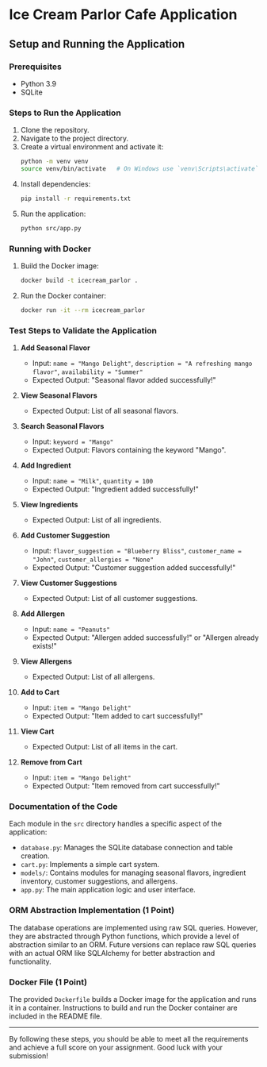 # Ice Cream Parlor Cafe Application

## Setup and Running the Application

### Prerequisites
- Python 3.9
- SQLite

### Steps to Run the Application

1. Clone the repository.
2. Navigate to the project directory.
3. Create a virtual environment and activate it:
    ```bash
    python -m venv venv
    source venv/bin/activate   # On Windows use `venv\Scripts\activate`
    ```
4. Install dependencies:
    ```bash
    pip install -r requirements.txt
    ```
5. Run the application:
    ```bash
    python src/app.py
    ```

### Running with Docker

1. Build the Docker image:
    ```bash
    docker build -t icecream_parlor .
    ```
2. Run the Docker container:
    ```bash
    docker run -it --rm icecream_parlor
    ```

### Test Steps to Validate the Application

1. **Add Seasonal Flavor**
    - Input: `name = "Mango Delight"`, `description = "A refreshing mango flavor"`, `availability = "Summer"`
    - Expected Output: "Seasonal flavor added successfully!"

2. **View Seasonal Flavors**
    - Expected Output: List of all seasonal flavors.

3. **Search Seasonal Flavors**
    - Input: `keyword = "Mango"`
    - Expected Output: Flavors containing the keyword "Mango".

4. **Add Ingredient**
    - Input: `name = "Milk"`, `quantity = 100`
    - Expected Output: "Ingredient added successfully!"

5. **View Ingredients**
    - Expected Output: List of all ingredients.

6. **Add Customer Suggestion**
    - Input: `flavor_suggestion = "Blueberry Bliss"`, `customer_name = "John"`, `customer_allergies = "None"`
    - Expected Output: "Customer suggestion added successfully!"

7. **View Customer Suggestions**
    - Expected Output: List of all customer suggestions.

8. **Add Allergen**
    - Input: `name = "Peanuts"`
    - Expected Output: "Allergen added successfully!" or "Allergen already exists!"

9. **View Allergens**
    - Expected Output: List of all allergens.

10. **Add to Cart**
    - Input: `item = "Mango Delight"`
    - Expected Output: "Item added to cart successfully!"

11. **View Cart**
    - Expected Output: List of all items in the cart.

12. **Remove from Cart**
    - Input: `item = "Mango Delight"`
    - Expected Output: "Item removed from cart successfully!"

### Documentation of the Code

Each module in the `src` directory handles a specific aspect of the application:
- `database.py`: Manages the SQLite database connection and table creation.
- `cart.py`: Implements a simple cart system.
- `models/`: Contains modules for managing seasonal flavors, ingredient inventory, customer suggestions, and allergens.
- `app.py`: The main application logic and user interface.

### ORM Abstraction Implementation (1 Point)

The database operations are implemented using raw SQL queries. However, they are abstracted through Python functions, which provide a level of abstraction similar to an ORM. Future versions can replace raw SQL queries with an actual ORM like SQLAlchemy for better abstraction and functionality.

### Docker File (1 Point)

The provided `Dockerfile` builds a Docker image for the application and runs it in a container. Instructions to build and run the Docker container are included in the README file.

---

By following these steps, you should be able to meet all the requirements and achieve a full score on your assignment. Good luck with your submission!
